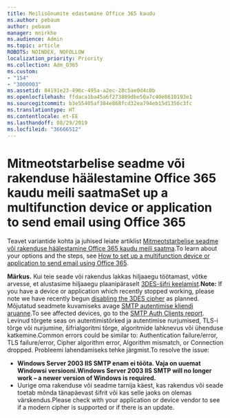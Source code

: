```yaml
---
title: Meilisõnumite edastamine Office 365 kaudu
ms.author: pebaum
author: pebaum
manager: mnirkhe
ms.audience: Admin
ms.topic: article
ROBOTS: NOINDEX, NOFOLLOW
localization_priority: Priority
ms.collection: Adm_O365
ms.custom:
- "154"
- "3000003"
ms.assetid: 84191e23-496c-495a-a2ec-28c5ae0d4c0b
ms.openlocfilehash: ffdaca1ba45a6f273809dbe50a7c40e8610193e1
ms.sourcegitcommit: b3e55405af384e868fcd32ea794eb15d1356c3fc
ms.translationtype: HT
ms.contentlocale: et-EE
ms.lasthandoff: 08/29/2019
ms.locfileid: "36666512"
---
```

# <a name="set-up-a-multifunction-device-or-application-to-send-email-using-office-365"></a><span data-ttu-id="ad25c-102">Mitmeotstarbelise seadme või rakenduse häälestamine Office 365 kaudu meili saatma</span><span class="sxs-lookup"><span data-stu-id="ad25c-102">Set up a multifunction device or application to send email using Office 365</span></span>

<span data-ttu-id="ad25c-103">Teavet variantide kohta ja juhised leiate artiklist [Mitmeotstarbelise seadme või rakenduse häälestamine Office 365 kaudu meili saatma](https://support.office.com/article/69f58e99-c550-4274-ad18-c805d654b4c4).</span><span class="sxs-lookup"><span data-stu-id="ad25c-103">To learn about your options and the steps, see [How to set up a multifunction device or application to send email using Office 365](https://support.office.com/article/69f58e99-c550-4274-ad18-c805d654b4c4).</span></span>
  
<span data-ttu-id="ad25c-104">**Märkus.** Kui teie seade või rakendus lakkas hiljaaegu töötamast, võtke arvesse, et alustasime hiljaaegu plaanipäraselt [3DES-šifri keelamist](https://docs.microsoft.com/office365/securitycompliance/technical-reference-details-about-encryption).</span><span class="sxs-lookup"><span data-stu-id="ad25c-104">**Note:** If you have a device or application which recently stopped working, please note we have recently begun [disabling the 3DES cipher](https://docs.microsoft.com/office365/securitycompliance/technical-reference-details-about-encryption) as planned.</span></span> <span data-ttu-id="ad25c-105">Mõjutatud seadmete kuvamiseks avage [SMTP autentimise kliendi aruanne](https://protection.office.com/mailflow/dashboard).</span><span class="sxs-lookup"><span data-stu-id="ad25c-105">To see affected devices, go to the [SMTP Auth Clients report](https://protection.office.com/mailflow/dashboard).</span></span> <span data-ttu-id="ad25c-106">Levinud tõrgete seas on autentimistõrked ja autentimise nurjumised, TLS-i tõrge või nurjumine, šifrialgoritmi tõrge, algoritmide lahknevus või ühenduse katkemine.</span><span class="sxs-lookup"><span data-stu-id="ad25c-106">Common errors could be similar to: Authentication failure/error, TLS failure/error, Cipher algorithm error, Algorithm mismatch, or Connection dropped.</span></span> <span data-ttu-id="ad25c-107">Probleemi lahendamiseks tehke järgmist.</span><span class="sxs-lookup"><span data-stu-id="ad25c-107">To resolve the issue:</span></span>
 - <span data-ttu-id="ad25c-108">**Windows Server 2003 IIS SMTP enam ei tööta. Vaja on uuemat Windowsi versiooni.**</span><span class="sxs-lookup"><span data-stu-id="ad25c-108">**Windows Server 2003 IIS SMTP will no longer work – a newer version of Windows is required.**</span></span>  
 - <span data-ttu-id="ad25c-109">Uurige oma rakenduse või seadme tarnija käest, kas rakendus või seade toetab mõnda tänapäevast šifrit või kas selle jaoks on olemas värskendus.</span><span class="sxs-lookup"><span data-stu-id="ad25c-109">Please check with your application or device vendor to see if a modern cipher is supported or if there is an update.</span></span>
